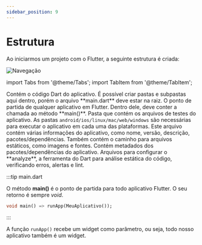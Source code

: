 ```yaml
---
sidebar_position: 9
---
```


# Estrutura

Ao iniciarmos um projeto com o Flutter, a seguinte estrutura é criada:

![Navegação](/img/estrutura.png)

import Tabs from '@theme/Tabs';
import TabItem from '@theme/TabItem';

<Tabs>
  <TabItem value="lib" label="ib" default>
    Contém o código Dart do aplicativo. É possível criar pastas e subpastas aqui dentro, porém o arquivo **main.dart** deve estar na raiz.&#x20;
  </TabItem>
  <TabItem value="main" label="main.dart">O ponto de partida de qualquer aplicativo em Flutter. Dentro dele, deve conter a chamada ao método **main()**.
    
  </TabItem>
  <TabItem value="test" label="test">
Pasta que contém os arquivos de testes do aplicativo.
  </TabItem>
  <TabItem value="android-ios-linux-mac-web-windows" label="Plataformas">
  As pastas <code>android/ios/linux/mac/web/windows</code> são necessárias para executar o aplicativo em cada uma das plataformas.
  </TabItem>
  <TabItem value="pubspec.yaml" label="pubspec.yaml">
Este arquivo contém várias informações do aplicativo, como nome, versão, descrição, pacotes/dependências. Também contém o caminho para arquivos estáticos, como imagens e fontes.
  </TabItem>
    <TabItem value="pubspec.lock" label="pubspec.lock">
Contém metadados dos pacotes/dependências do aplicativo.
  </TabItem>
      <TabItem value="analysis_options.yaml" label="analysis_options.yaml">
Arquivos para configurar o **analyze**, a ferramenta do Dart para análise estática do código, verificando erros, alertas e lint.
  </TabItem>
</Tabs>

:::tip main.dart

O método **main()** é o ponto de partida para todo aplicativo Flutter. O seu retorno é sempre _void_.

```dart
void main() => runApp(MeuAplicativo());
```
:::

A função `runApp()` recebe um widget como parâmetro, ou seja, todo nosso aplicativo também é um widget.